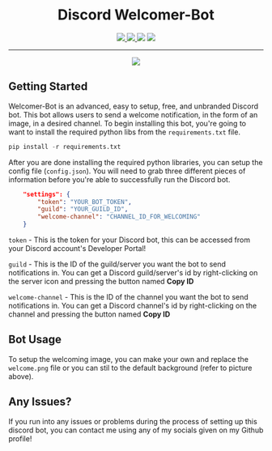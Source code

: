 <h1 align="center">Discord Welcomer-Bot</h1>
<p align="center">
    <a href="https://github.com/hattvr/Welcomer-Bot/releases/latest">
        <img src="https://img.shields.io/github/v/release/hattvr/Welcomer-Bot?label=Latest%20Version">
    </a>
    <a href="https://github.com/hattvr/Welcomer-Bot/commit/master">
        <img src="https://img.shields.io/github/last-commit/hattvr/Welcomer-Bot?label=Last%20Update">
    </a>
    <img src="https://img.shields.io/github/languages/code-size/hattvr/Welcomer-Bot?label=Size">
    <a href="https://github.com/hattvr/Welcomer-Bot/issues">
        <img src="https://img.shields.io/github/issues/hattvr/Welcomer-Bot?label=Issues">
    </a>
</p>

---
<div align="center">
    <img src="https://i.imgur.com/G67f6xS.png">
</div>

## **Getting Started**  
Welcomer-Bot is an advanced, easy to setup, free, and unbranded Discord bot. This bot allows users to send a welcome notification, in the form of an image, in a desired channel. To begin installing this bot, you're going to want to install the required python libs from the `requirements.txt` file.
```py
pip install -r requirements.txt
```

After you are done installing the required python libraries, you can setup the config file (`config.json`). You will need to grab three different pieces of information before you're able to successfully run the Discord bot.
```json
    "settings": {
        "token": "YOUR_BOT_TOKEN",
        "guild": "YOUR_GUILD_ID",
        "welcome-channel": "CHANNEL_ID_FOR_WELCOMING"
    }
```
`token` - This is the token for your Discord bot, this can be accessed from your Discord account's Developer Portal!

`guild` - This is the ID of the guild/server you want the bot to send notifications in. You can get a Discord guild/server's id by right-clicking on the server icon and pressing the button named **Copy ID**

`welcome-channel` - This is the ID of the channel you want the bot to send notifications in. You can get a Discord channel's id by right-clicking on the channel and pressing the button named **Copy ID**

## **Bot Usage**
To setup the welcoming image, you can make your own and replace the `welcome.png` file or you can stil to the default background (refer to picture above).

## **Any Issues?**  
If you run into any issues or problems during the process of setting up this discord bot, you can contact me using any of my socials given on my Github profile!
